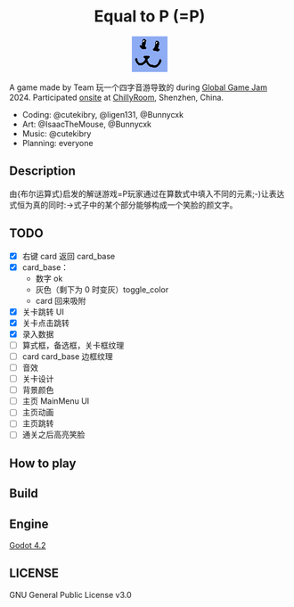 <center>

# Equal to P (=P)

![:3](=P3.png "Magic Cat")

</center>

A game made by Team 玩一个四字音游导致的 during [Global Game Jam](https://globalgamejam.org/) 2024. Participated [onsite](https://www.huodongxing.com/event/2732777803400?td=6303464850639) at [ChillyRoom](https://www.chillyroom.com/), Shenzhen, China.

- Coding: @cutekibry, @ligen131, @Bunnycxk
- Art: @IsaacTheMouse, @Bunnycxk
- Music: @cutekibry
- Planning: everyone

## Description

由{布尔运算式}启发的解谜游戏=P玩家通过在算数式中填入不同的元素;-)让表达式恒为真的同时:->式子中的某个部分能够构成一个笑脸的颜文字。

## TODO

- [x] 右键 card 返回 card_base
- [x] card_base：
  - 数字 ok
  - 灰色（剩下为 0 时变灰）toggle_color
  - card 回来吸附
- [x] 关卡跳转 UI
- [x] 关卡点击跳转
- [x] 录入数据
- [ ] 算式框，备选框，关卡框纹理
- [ ] card card_base 边框纹理
- [ ] 音效
- [ ] 关卡设计
- [ ] 背景颜色
- [ ] 主页 MainMenu UI
- [ ] 主页动画
- [ ] 主页跳转
- [ ] 通关之后高亮笑脸

## How to play

## Build

## Engine

[Godot 4.2](https://github.com/godotengine/godot)

## LICENSE

GNU General Public License v3.0
